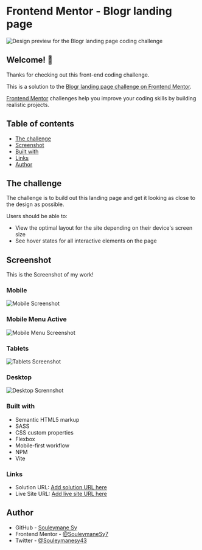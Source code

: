 # Frontend Mentor - Blogr landing page

![Design preview for the Blogr landing page coding challenge](./design/desktop-preview.jpg)

## Welcome! 👋

Thanks for checking out this front-end coding challenge.

This is a solution to the [Blogr landing page challenge on Frontend Mentor](https://www.frontendmentor.io/challenges/blogr-landing-page-EX2RLAApP).

[Frontend Mentor](https://www.frontendmentor.io) challenges help you improve your coding skills by building realistic projects.

## Table of contents

- [The challenge](#the-challenge)
- [Screenshot](#screenshot)
- [Built with](#built-with)
- [Links](#links)
- [Author](#author)

## The challenge

The challenge is to build out this landing page and get it looking as close to the design as possible.

Users should be able to:

- View the optimal layout for the site depending on their device's screen size
- See hover states for all interactive elements on the page

## Screenshot

This is the Screenshot of my work!

### Mobile

![Mobile Screenshot](./preview/Mobile.png)

### Mobile Menu Active

![Mobile Menu Screenshot](./preview/Mobile%20-%20Active.png)

### Tablets

![Tablets Screenshot](./preview/Tablets.png)

### Desktop

![Desktop Scrennshot](./preview/Desktop.png)

### Built with

- Semantic HTML5 markup
- SASS
- CSS custom properties
- Flexbox
- Mobile-first workflow
- NPM
- Vite

### Links

- Solution URL: [Add solution URL here](https://your-solution-url.com)
- Live Site URL: [Add live site URL here](https://your-live-site-url.com)

## Author

- GitHub - [Souleymane Sy](https://github.com/SouleymaneSy7)
- Frontend Mentor - [@SouleymaneSy7](https://www.frontendmentor.io/profile/SouleymaneSy7)
- Twitter - [@Souleymanesy43](https://twitter.com/Souleymanesy43)
